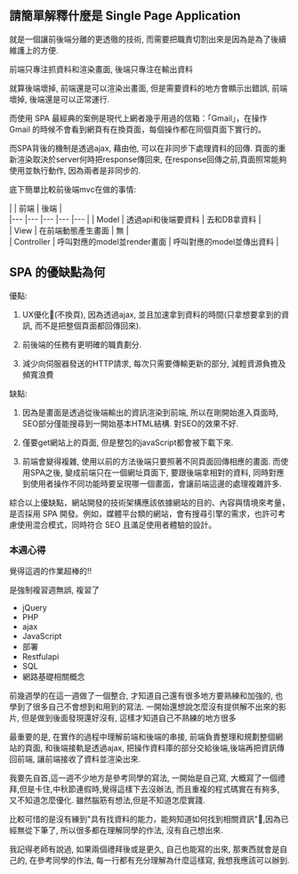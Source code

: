 ## 請簡單解釋什麼是 Single Page Application

就是一個讓前後端分離的更透徹的技術, 而需要把職責切割出來是因為是為了後續維護上的方便. 

前端只專注抓資料和渲染畫面, 後端只專注在輸出資料  

就算後端壞掉, 前端還是可以渲染出畫面, 但是需要資料的地方會顯示出錯誤, 前端壞掉, 後端還是可以正常運行. 

而使用 SPA 最經典的案例是現代上網者幾乎用過的信箱：「Gmail」，在操作 Gmail 的時候不會看到網頁有在換頁面，每個操作都在同個頁面下實行的。

而SPA背後的機制是透過ajax, 藉由他, 可以在非同步下處理資料的回傳.
頁面的重新渲染取決於server何時把response傳回來, 在response回傳之前,頁面照常能夠使用並執行動作, 因為兩者是非同步的. 

底下簡單比較前後端mvc在做的事情:

|   	|   前端	| 後端  	|   	
|---	|---	|---	|---	|---	|
|  Model | 透過api和後端要資料  	| 去和DB拿資料  	|   	
|  View	| 在前端動態產生畫面  	| 無  	|   	
|  Controller 	|  呼叫對應的model並render畫面 	|  呼叫對應的model並傳出資料  	|   


## SPA 的優缺點為何

優點: 
1. UX優化(不換頁), 因為透過ajax, 並且加速拿到資料的時間(只拿想要拿到的資訊, 而不是把整個頁面都回傳回來).

2. 前後端的任務有更明確的職責劃分. 

3. 減少向伺服器發送的HTTP請求, 每次只需要傳輸更新的部分, 減輕資源負擔及頻寬浪費

缺點:

1. 因為是畫面是透過從後端輸出的資訊渲染到前端, 所以在剛開始進入頁面時, SEO部分僅能搜尋到一開始基本HTML結構. 對SEO的效果不好. 

2. 僅要get網站上的頁面, 但是整包的javaScript都會被下載下來. 

3. 前端會變得複雜, 使用以前的方法後端只要照著不同頁面回傳相應的畫面. 而使用SPA之後, 變成前端只在一個網址頁面下, 要跟後端拿相對的資料, 同時對應到使用者操作不同功能時要呈現哪一個畫面，會讓前端這邊的處理複雜許多.

綜合以上優缺點，網站開發的技術架構應該依據網站的目的、內容與情境來考量，是否採用 SPA 開發。例如，媒體平台類的網站，會有搜尋引擎的需求，也許可考慮使用混合模式，同時符合 SEO 且滿足使用者體驗的設計。

### 本週心得

覺得這週的作業超棒的!! 

是強制複習週無誤, 複習了

- jQuery 
- PHP
- ajax
- JavaScript 
- 部署 
- Restfulapi
- SQL
- 網路基礎相關概念

前幾週學的在這一週做了一個整合, 才知道自己還有很多地方要熟練和加強的, 也學到了很多自己不會想到和用到的寫法. 一開始還想說怎麼沒有提供解不出來的影片, 但是做到後面發現還好沒有, 這樣才知道自己不熟練的地方很多

最重要的是, 在實作的過程中理解前端和後端的串接, 前端負責整理和規劃整個網站的頁面, 和後端接軌是透過ajax, 把操作資料庫的部分交給後端,後端再把資訊傳回前端, 讓前端接收了資料並渲染出來. 

我要先自首,這一週不少地方是參考同學的寫法, 一開始是自己寫, 大概寫了一個禮拜,但是卡住,中秋節連假時,覺得這樣下去沒辦法, 而且重複的程式碼實在有夠多, 又不知道怎麼優化. 雖然腦筋有想法,但是不知道怎麼實踐.

比較可惜的是沒有練到"具有找資料的能力，能夠知道如何找到相關資訊",因為已經無從下筆了, 所以很多都在理解同學的作法, 沒有自己想出來.

我記得老師有說過, 如果兩個禮拜後或是更久, 自己也能寫的出來, 那東西就會是自己的, 在參考同學的作法, 每一行都有充分理解為什麼這樣寫, 我想我應該可以辦到.
